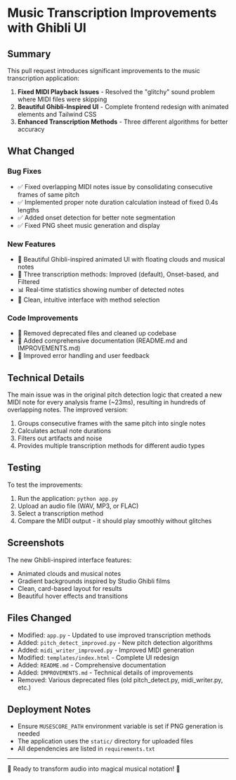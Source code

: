 # Music Transcription Improvements with Ghibli UI

## Summary

This pull request introduces significant improvements to the music transcription application:

1. **Fixed MIDI Playback Issues** - Resolved the "glitchy" sound problem where MIDI files were skipping
2. **Beautiful Ghibli-Inspired UI** - Complete frontend redesign with animated elements and Tailwind CSS
3. **Enhanced Transcription Methods** - Three different algorithms for better accuracy

## What Changed

### Bug Fixes
- ✅ Fixed overlapping MIDI notes issue by consolidating consecutive frames of same pitch
- ✅ Implemented proper note duration calculation instead of fixed 0.4s lengths
- ✅ Added onset detection for better note segmentation
- ✅ Fixed PNG sheet music generation and display

### New Features
- 🎨 Beautiful Ghibli-inspired animated UI with floating clouds and musical notes
- 🎵 Three transcription methods: Improved (default), Onset-based, and Filtered
- 📊 Real-time statistics showing number of detected notes
- 🎹 Clean, intuitive interface with method selection

### Code Improvements
- 📁 Removed deprecated files and cleaned up codebase
- 📝 Added comprehensive documentation (README.md and IMPROVEMENTS.md)
- 🔧 Improved error handling and user feedback

## Technical Details

The main issue was in the original pitch detection logic that created a new MIDI note for every analysis frame (~23ms), resulting in hundreds of overlapping notes. The improved version:

1. Groups consecutive frames with the same pitch into single notes
2. Calculates actual note durations
3. Filters out artifacts and noise
4. Provides multiple transcription methods for different audio types

## Testing

To test the improvements:

1. Run the application: `python app.py`
2. Upload an audio file (WAV, MP3, or FLAC)
3. Select a transcription method
4. Compare the MIDI output - it should play smoothly without glitches

## Screenshots

The new Ghibli-inspired interface features:
- Animated clouds and musical notes
- Gradient backgrounds inspired by Studio Ghibli films
- Clean, card-based layout for results
- Beautiful hover effects and transitions

## Files Changed

- Modified: `app.py` - Updated to use improved transcription methods
- Added: `pitch_detect_improved.py` - New pitch detection algorithms
- Added: `midi_writer_improved.py` - Improved MIDI generation
- Modified: `templates/index.html` - Complete UI redesign
- Added: `README.md` - Comprehensive documentation
- Added: `IMPROVEMENTS.md` - Technical details of improvements
- Removed: Various deprecated files (old pitch_detect.py, midi_writer.py, etc.)

## Deployment Notes

- Ensure `MUSESCORE_PATH` environment variable is set if PNG generation is needed
- The application uses the `static/` directory for uploaded files
- All dependencies are listed in `requirements.txt`

---

🎵 Ready to transform audio into magical musical notation! 🎼
